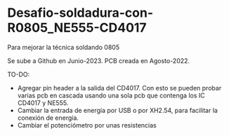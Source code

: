 # Desafio-soldadura-con-R0805_NE555-CD4017
Para mejorar la técnica soldando 0805


Se sube a Github en Junio-2023.
PCB creada en Agosto-2022.

TO-DO:
- Agregar pin header a la salida del CD4017. Con esto se pueden probar varias pcb en cascada usando una sola pcb que contenga los IC CD4017 y NE555.
- Cambiar la entrada de energía por USB o por XH2.54, para facilitar la conexión de energía.
- Cambiar el potenciómetro por unas resistencias
